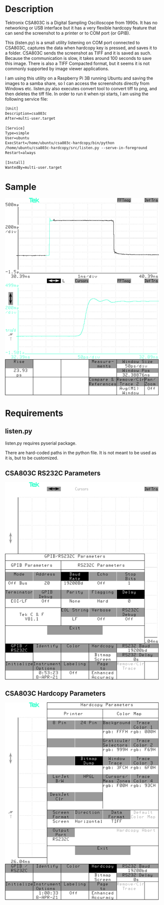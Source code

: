 
# Description

Tektronix CSA803C is a Digital Sampling Oscilloscope from 1990s. It has no networking or USB interface but it has a very flexible hardcopy feature that can send the screenshot to a printer or to COM port (or GPIB).

This (listen.py) is a small utility listening on COM port connected to CSA803C, captures the data when hardcopy key is pressed, and saves it to a folder. CSA803C sends the screenshot as TIFF and it is saved as such. Because the communication is slow, it takes around 100 seconds to save this image. There is also a TIFF Compacted format, but it seems it is not commonly supported by image viewer applications.

I am using this utility on a Raspberry Pi 3B running Ubuntu and saving the images to a samba share, so I can access the screenshots directly from Windows etc. listen.py also executes convert tool to convert tiff to png, and then deletes the tiff file. In order to run it when rpi starts, I am using the following service file:

```
[Unit]
Description=csa803c
After=multi-user.target

[Service]
Type=simple
User=ubuntu
ExecStart=/home/ubuntu/csa803c-hardcopy/bin/python /home/ubuntu/csa803c-hardcopy/src/listen.py --serve-in-foreground
Restart=always

[Install]
WantedBy=multi-user.target
```

# Sample

![Sample TDR Measurement](sample.png)

# Requirements

## listen.py

listen.py requires pyserial package.

There are hard-coded paths in the python file. It is not meant to be used as it is, but to be customized.

## CSA803C RS232C Parameters

![RS232C Parameters](rs232c.png)

## CSA803C Hardcopy Parameters

![Hardcopy Parameters](hardcopy.png)
